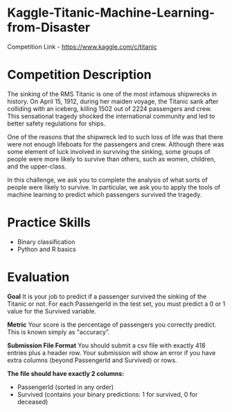 # Kaggle-Titanic-Machine-Learning-from-Disaster
Competition Link - https://www.kaggle.com/c/titanic

# Competition Description
The sinking of the RMS Titanic is one of the most infamous shipwrecks in history.  On April 15, 1912, during her maiden voyage, the Titanic sank after colliding with an iceberg, killing 1502 out of 2224 passengers and crew. This sensational tragedy shocked the international community and led to better safety regulations for ships.

One of the reasons that the shipwreck led to such loss of life was that there were not enough lifeboats for the passengers and crew. Although there was some element of luck involved in surviving the sinking, some groups of people were more likely to survive than others, such as women, children, and the upper-class.

In this challenge, we ask you to complete the analysis of what sorts of people were likely to survive. In particular, we ask you to apply the tools of machine learning to predict which passengers survived the tragedy.

# Practice Skills
- Binary classification
- Python and R basics

# Evaluation
**Goal**
It is your job to predict if a passenger survived the sinking of the Titanic or not. 
For each PassengerId in the test set, you must predict a 0 or 1 value for the Survived variable.

**Metric**
Your score is the percentage of passengers you correctly predict. This is known simply as "accuracy”.

**Submission File Format**
You should submit a csv file with exactly 418 entries plus a header row. Your submission will show an error if you have extra columns (beyond PassengerId and Survived) or rows.

**The file should have exactly 2 columns:**

- PassengerId (sorted in any order)
- Survived (contains your binary predictions: 1 for survived, 0 for deceased)
